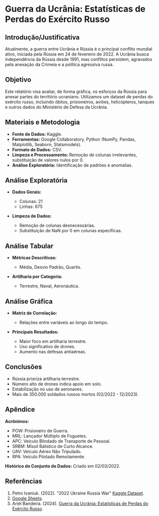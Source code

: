 # Guerra da Ucrânia: Estatísticas de Perdas do Exército Russo

## Introdução/Justificativa

Atualmente, a guerra entre Ucrânia e Rússia é o principal conflito mundial ativo, iniciada pela Rússia em 24 de fevereiro de 2022. A Ucrânia busca independência da Rússia desde 1991, mas conflitos persistem, agravados pela anexação da Crimeia e a política agressiva russa.

## Objetivo

Este relatório visa avaliar, de forma gráfica, os esforços da Rússia para anexar partes do território ucraniano. Utilizamos um dataset de perdas do exército russo, incluindo óbitos, prisioneiros, aviões, helicópteros, tanques e outros dados do Ministério de Defesa da Ucrânia.

## Materiais e Metodologia

- **Fonte de Dados:** Kaggle.
- **Ferramentas:** Google Collaboratory, Python (NumPy, Pandas, Matplotlib, Seaborn, Statsmodels).
- **Formato de Dados:** CSV.
- **Limpeza e Processamento:** Remoção de colunas irrelevantes, substituição de valores nulos por 0.
- **Análise Exploratória:** Identificação de padrões e anomalias.

## Análise Exploratória

- **Dados Gerais:**
  - Colunas: 21
  - Linhas: 675

- **Limpeza de Dados:**
  - Remoção de colunas desnecessárias.
  - Substituição de NaN por 0 em colunas específicas.

## Análise Tabular

- **Métricas Descritivas:**
  - Média, Desvio Padrão, Quartis.

- **Artilharia por Categoria:**
  - Terrestre, Naval, Aeronáutica.

## Análise Gráfica

- **Matriz de Correlação:**
  - Relações entre variáveis ao longo do tempo.

- **Principais Resultados:**
  - Maior foco em artilharia terrestre.
  - Uso significativo de drones.
  - Aumento nas defesas antiaéreas.

## Conclusões

- Rússia prioriza artilharia terrestre.
- Número alto de drones indica apoio em solo.
- Estabilização no uso de aeronaves.
- Mais de 350.000 soldados russos mortos (02/2022 - 12/2023).

## Apêndice

**Acrônimos:**
- POW: Prisioneiro de Guerra.
- MRL: Lançador Múltiplo de Foguetes.
- APC: Veículo Blindado de Transporte de Pessoal.
- SRBM: Míssil Balístico de Curto Alcance.
- UAV: Veículo Aéreo Não Tripulado.
- RPA: Veículo Pilotado Remotamente.

**Histórico do Conjunto de Dados:** Criado em 02/03/2022.

## Referências

1. Petro Ivaniuk. (2022). "2022 Ukraine Russia War" [Kaggle Dataset](https://doi.org/10.34740/KAGGLE/DS/1967621).
2. [Google Sheets](https://docs.google.com/spreadsheets/u/0/?tgif=d).
3. Ariel Bandeira. (2024). [Guerra da Ucrânia: Estatísticas de Perdas do Exército Russo](https://colab.research.google.com/drive/1yoDXCwB_MfsYc0icgN8xcEDaGA9ho1bz?usp=sharing).
